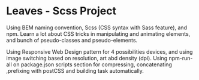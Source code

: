 # Leaves - Scss Project

Using BEM naming convention, Scss (CSS syntax with Sass feature), and npm.
Learn a lot about CSS tricks in manipulating and animating elements, and bunch of pseudo-classes and pseudo-elements.

Using Responsive Web Design pattern for 4 possibilities devices, and using image switching based on resolution, art abd density (dpi). Using npm-run-all on package.json scripts section for compressing, concatenating ,prefixing with postCSS and building task automatically.
